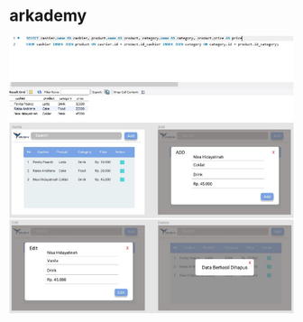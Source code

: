 # arkademy
<p align="center">
  <img src="Soal3/Soal3A.JPG">
  <img src="Soal3/Soal3C_1.JPG">
  <img src="Soal3/Soal3C_2.JPG">
</p>
